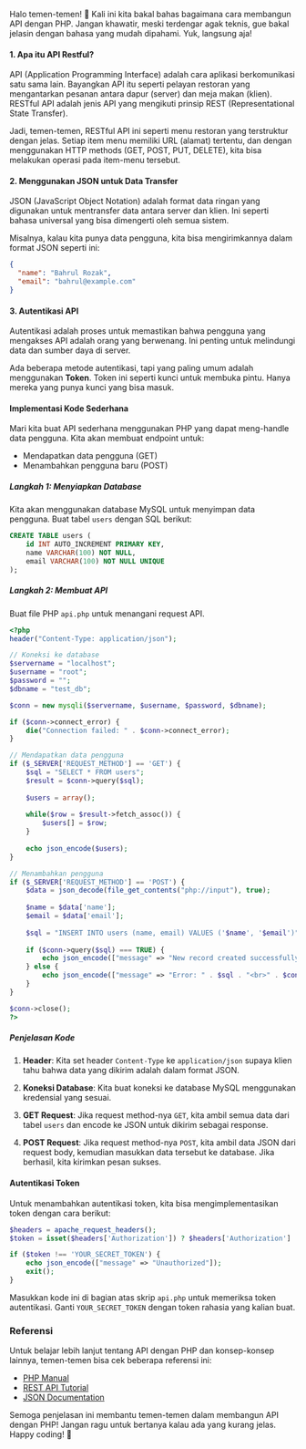 Halo temen-temen! 🎉 Kali ini kita bakal bahas bagaimana cara membangun API dengan PHP. Jangan khawatir, meski terdengar agak teknis, gue bakal jelasin dengan bahasa yang mudah dipahami. Yuk, langsung aja!

#### 1. Apa itu API Restful?

API (Application Programming Interface) adalah cara aplikasi berkomunikasi satu sama lain. Bayangkan API itu seperti pelayan restoran yang mengantarkan pesanan antara dapur (server) dan meja makan (klien). RESTful API adalah jenis API yang mengikuti prinsip REST (Representational State Transfer). 

Jadi, temen-temen, RESTful API ini seperti menu restoran yang terstruktur dengan jelas. Setiap item menu memiliki URL (alamat) tertentu, dan dengan menggunakan HTTP methods (GET, POST, PUT, DELETE), kita bisa melakukan operasi pada item-menu tersebut.

#### 2. Menggunakan JSON untuk Data Transfer

JSON (JavaScript Object Notation) adalah format data ringan yang digunakan untuk mentransfer data antara server dan klien. Ini seperti bahasa universal yang bisa dimengerti oleh semua sistem.

Misalnya, kalau kita punya data pengguna, kita bisa mengirimkannya dalam format JSON seperti ini:

```json
{
  "name": "Bahrul Rozak",
  "email": "bahrul@example.com"
}
```

#### 3. Autentikasi API

Autentikasi adalah proses untuk memastikan bahwa pengguna yang mengakses API adalah orang yang berwenang. Ini penting untuk melindungi data dan sumber daya di server.

Ada beberapa metode autentikasi, tapi yang paling umum adalah menggunakan **Token**. Token ini seperti kunci untuk membuka pintu. Hanya mereka yang punya kunci yang bisa masuk.

#### Implementasi Kode Sederhana

Mari kita buat API sederhana menggunakan PHP yang dapat meng-handle data pengguna. Kita akan membuat endpoint untuk:

- Mendapatkan data pengguna (GET)
- Menambahkan pengguna baru (POST)

##### Langkah 1: Menyiapkan Database

Kita akan menggunakan database MySQL untuk menyimpan data pengguna. Buat tabel `users` dengan SQL berikut:

```sql
CREATE TABLE users (
    id INT AUTO_INCREMENT PRIMARY KEY,
    name VARCHAR(100) NOT NULL,
    email VARCHAR(100) NOT NULL UNIQUE
);
```

##### Langkah 2: Membuat API

Buat file PHP `api.php` untuk menangani request API. 

```php
<?php
header("Content-Type: application/json");

// Koneksi ke database
$servername = "localhost";
$username = "root";
$password = "";
$dbname = "test_db";

$conn = new mysqli($servername, $username, $password, $dbname);

if ($conn->connect_error) {
    die("Connection failed: " . $conn->connect_error);
}

// Mendapatkan data pengguna
if ($_SERVER['REQUEST_METHOD'] == 'GET') {
    $sql = "SELECT * FROM users";
    $result = $conn->query($sql);
    
    $users = array();
    
    while($row = $result->fetch_assoc()) {
        $users[] = $row;
    }
    
    echo json_encode($users);
}

// Menambahkan pengguna
if ($_SERVER['REQUEST_METHOD'] == 'POST') {
    $data = json_decode(file_get_contents("php://input"), true);
    
    $name = $data['name'];
    $email = $data['email'];
    
    $sql = "INSERT INTO users (name, email) VALUES ('$name', '$email')";
    
    if ($conn->query($sql) === TRUE) {
        echo json_encode(["message" => "New record created successfully"]);
    } else {
        echo json_encode(["message" => "Error: " . $sql . "<br>" . $conn->error]);
    }
}

$conn->close();
?>
```

##### Penjelasan Kode

1. **Header**: Kita set header `Content-Type` ke `application/json` supaya klien tahu bahwa data yang dikirim adalah dalam format JSON.

2. **Koneksi Database**: Kita buat koneksi ke database MySQL menggunakan kredensial yang sesuai.

3. **GET Request**: Jika request method-nya `GET`, kita ambil semua data dari tabel `users` dan encode ke JSON untuk dikirim sebagai response.

4. **POST Request**: Jika request method-nya `POST`, kita ambil data JSON dari request body, kemudian masukkan data tersebut ke database. Jika berhasil, kita kirimkan pesan sukses.

#### Autentikasi Token

Untuk menambahkan autentikasi token, kita bisa mengimplementasikan token dengan cara berikut:

```php
$headers = apache_request_headers();
$token = isset($headers['Authorization']) ? $headers['Authorization'] : '';

if ($token !== 'YOUR_SECRET_TOKEN') {
    echo json_encode(["message" => "Unauthorized"]);
    exit();
}
```

Masukkan kode ini di bagian atas skrip `api.php` untuk memeriksa token autentikasi. Ganti `YOUR_SECRET_TOKEN` dengan token rahasia yang kalian buat.

### Referensi

Untuk belajar lebih lanjut tentang API dengan PHP dan konsep-konsep lainnya, temen-temen bisa cek beberapa referensi ini:
- [PHP Manual](https://www.php.net/manual/en/)
- [REST API Tutorial](https://restfulapi.net/)
- [JSON Documentation](https://www.json.org/json-en.html)

Semoga penjelasan ini membantu temen-temen dalam membangun API dengan PHP! Jangan ragu untuk bertanya kalau ada yang kurang jelas. Happy coding! 🚀
